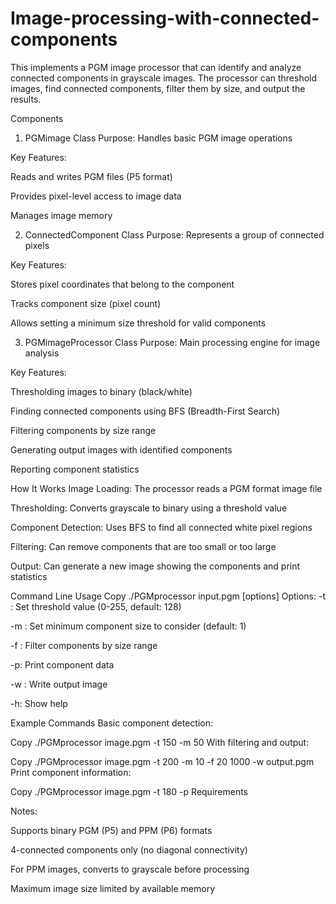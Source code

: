 # Image-processing-with-connected-components
This  implements a PGM  image processor that can identify and analyze connected components in grayscale images. The processor can threshold images, find connected components, filter them by size, and output the results.

Components
1. PGMimage Class
Purpose: Handles basic PGM image operations

Key Features:

Reads and writes PGM files (P5 format)

Provides pixel-level access to image data

Manages image memory

2. ConnectedComponent Class
Purpose: Represents a group of connected pixels

Key Features:

Stores pixel coordinates that belong to the component

Tracks component size (pixel count)

Allows setting a minimum size threshold for valid components

3. PGMimageProcessor Class
Purpose: Main processing engine for image analysis

Key Features:

Thresholding images to binary (black/white)

Finding connected components using BFS (Breadth-First Search)

Filtering components by size range

Generating output images with identified components

Reporting component statistics

How It Works
Image Loading: The processor reads a PGM format image file

Thresholding: Converts grayscale to binary using a threshold value

Component Detection: Uses BFS to find all connected white pixel regions

Filtering: Can remove components that are too small or too large

Output: Can generate a new image showing the components and print statistics

Command Line Usage
Copy
./PGMprocessor input.pgm [options]
Options:
-t <value>: Set threshold value (0-255, default: 128)

-m <value>: Set minimum component size to consider (default: 1)

-f <min> <max>: Filter components by size range

-p: Print component data

-w <filename>: Write output image

-h: Show help

Example Commands
Basic component detection:

Copy
./PGMprocessor image.pgm -t 150 -m 50
With filtering and output:

Copy
./PGMprocessor image.pgm -t 200 -m 10 -f 20 1000 -w output.pgm
Print component information:

Copy
./PGMprocessor image.pgm -t 180 -p
Requirements

Notes:

Supports binary PGM (P5) and PPM (P6) formats

4-connected components only (no diagonal connectivity)

For PPM images, converts to grayscale before processing

Maximum image size limited by available memory
